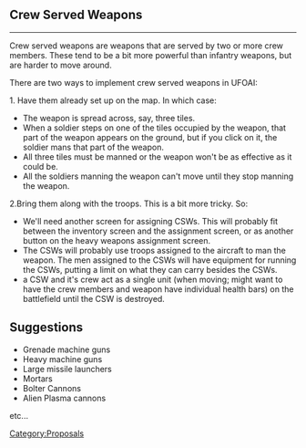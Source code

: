## Crew Served Weapons

------------------------------------------------------------------------

Crew served weapons are weapons that are served by two or more crew
members. These tend to be a bit more powerful than infantry weapons, but
are harder to move around.

There are two ways to implement crew served weapons in UFOAI:

1\. Have them already set up on the map. In which case:

- The weapon is spread across, say, three tiles.
- When a soldier steps on one of the tiles occupied by the weapon, that
  part of the weapon appears on the ground, but if you click on it, the
  soldier mans that part of the weapon.
- All three tiles must be manned or the weapon won't be as effective as
  it could be.
- All the soldiers manning the weapon can't move until they stop manning
  the weapon.

2.Bring them along with the troops. This is a bit more tricky. So:

- We'll need another screen for assigning CSWs. This will probably fit
  between the inventory screen and the assignment screen, or as another
  button on the heavy weapons assignment screen.
- The CSWs will probably use troops assigned to the aircraft to man the
  weapon. The men assigned to the CSWs will have equipment for running
  the CSWs, putting a limit on what they can carry besides the CSWs.
- a CSW and it's crew act as a single unit (when moving; might want to
  have the crew members and weapon have individual health bars) on the
  battlefield until the CSW is destroyed.

## Suggestions

- Grenade machine guns
- Heavy machine guns
- Large missile launchers
- Mortars
- Bolter Cannons
- Alien Plasma cannons

etc...

[Category:Proposals](Category:Proposals "wikilink")